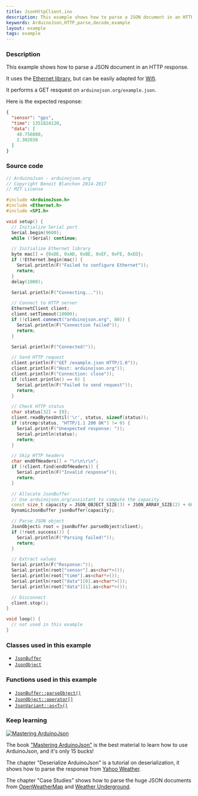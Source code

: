 ```yaml
---
title: JsonHttpClient.ino
description: This example shows how to parse a JSON document in an HTTP response. It uses the Ethernet library, but can be easily adapted for Wifi.
keywords: ArduinoJson,HTTP,parse,decode,example
layout: example
tags: example
---
```


### Description

This example shows how to parse a JSON document in an HTTP response.

It uses the [Ethernet library](https://www.arduino.cc/en/Reference/Ethernet), but can be easily adapted for [Wifi](https://www.arduino.cc/en/Reference/WiFi).

It performs a GET resquest on `arduinojson.org/example.json`.

Here is the expected response:

```json
{
  "sensor": "gps",
  "time": 1351824120,
  "data": [
    48.756080,
    2.302038
  ]
}
```

### Source code

```c++
// ArduinoJson - arduinojson.org
// Copyright Benoit Blanchon 2014-2017
// MIT License

#include <ArduinoJson.h>
#include <Ethernet.h>
#include <SPI.h>

void setup() {
  // Initialize Serial port
  Serial.begin(9600);
  while (!Serial) continue;

  // Initialize Ethernet library
  byte mac[] = {0xDE, 0xAD, 0xBE, 0xEF, 0xFE, 0xED};
  if (!Ethernet.begin(mac)) {
    Serial.println(F("Failed to configure Ethernet"));
    return;
  }
  delay(1000);

  Serial.println(F("Connecting..."));

  // Connect to HTTP server
  EthernetClient client;
  client.setTimeout(10000);
  if (!client.connect("arduinojson.org", 80)) {
    Serial.println(F("Connection failed"));
    return;
  }

  Serial.println(F("Connected!"));

  // Send HTTP request
  client.println(F("GET /example.json HTTP/1.0"));
  client.println(F("Host: arduinojson.org"));
  client.println(F("Connection: close"));
  if (client.println() == 0) {
    Serial.println(F("Failed to send request"));
    return;
  }

  // Check HTTP status
  char status[32] = {0};
  client.readBytesUntil('\r', status, sizeof(status));
  if (strcmp(status, "HTTP/1.1 200 OK") != 0) {
    Serial.print(F("Unexpected response: "));
    Serial.println(status);
    return;
  }

  // Skip HTTP headers
  char endOfHeaders[] = "\r\n\r\n";
  if (!client.find(endOfHeaders)) {
    Serial.println(F("Invalid response"));
    return;
  }

  // Allocate JsonBuffer
  // Use arduinojson.org/assistant to compute the capacity.
  const size_t capacity = JSON_OBJECT_SIZE(3) + JSON_ARRAY_SIZE(2) + 60;
  DynamicJsonBuffer jsonBuffer(capacity);

  // Parse JSON object
  JsonObject& root = jsonBuffer.parseObject(client);
  if (!root.success()) {
    Serial.println(F("Parsing failed!"));
    return;
  }

  // Extract values
  Serial.println(F("Response:"));
  Serial.println(root["sensor"].as<char*>());
  Serial.println(root["time"].as<char*>());
  Serial.println(root["data"][0].as<char*>());
  Serial.println(root["data"][1].as<char*>());

  // Disconnect
  client.stop();
}

void loop() {
  // not used in this example
}
```

### Classes used in this example

* [`JsonBuffer`]({{site.baseurl}}/api/jsonbuffer/)
* [`JsonObject`]({{site.baseurl}}/api/jsonobject/)

### Functions used in this example

* [`JsonBuffer::parseObject()`]({{site.baseurl}}/api/jsonbuffer/parseobject/)
* [`JsonObject::operator[]`]({{site.baseurl}}/api/jsonobject/subscript/)
* [`JsonVariant::as<T>()`]({{site.baseurl}}/api/jsonvariant/as/)

### Keep learning

<a href="https://leanpub.com/arduinojson/"><img src="{{site.baseurl}}/images/cover200.png" class="float-right" alt="Mastering ArduinoJson"></a>

The book ["Mastering ArduinoJson"](https://leanpub.com/arduinojson/) is the best material to learn how to use ArduinoJson, and it's only 15 bucks!

The chapter "Deserialize ArduinoJson" is a tutorial on deserialization, it shows how to parse the response from [Yahoo Weather](https://developer.yahoo.com/weather/).

The chapter "Case Studies" shows how to parse the huge JSON documents from [OpenWeatherMap](https://openweathermap.org/) and [Weather Underground](https://www.wunderground.com/).
